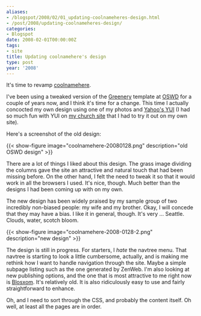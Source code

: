 ```yaml
---
aliases:
- /blogspot/2008/02/01_updating-coolnameheres-design.html
- /post/2008/updating-coolnameheres-design/
categories:
- Blogspot
date: 2008-02-01T00:00:00Z
tags:
- site
title: Updating coolnamehere's design
type: post
year: '2008'
---
```


[coolnamehere]: /categories/coolnamehere/

It's time to revamp [coolnamehere][].
<!--more-->

I've been using a tweaked version of the <a href="http://www.oswd.org/design/information/id/2448">Greenery</a>
template at <a href="http://oswd.org/">OSWD</a> for a couple of years now, and I think it's time for a change.
This time I actually concocted my own design using one of my photos and <a
href="http://developer.yahoo.com/yui/">Yahoo's YUI</a> (I had so much fun with YUI on <a
href="http://greenlakeumc.org/">my church site</a> that I had to try it out on my own site).

Here's a screenshot of the old design:

{{< show-figure image="coolnamehere-20080128.png" description="old OSWD design" >}}

There are a lot of things I liked about this design. The grass image dividing the columns gave the site an
attractive and natural touch that had been missing before. On the other hand, I felt the need to tweak it so
that it would work in all the browsers I used. It's nice, though. Much better than the designs I had been
coming up with on my own.

The new design has been widely praised by my sample group of two incredibly non-biased people: my wife and my
brother. Okay, I will concede that they may have a bias. I like it in general, though. It's very ... Seattle.
Clouds, water, scotch bloom.

{{< show-figure image="coolnamehere-2008-0128-2.png" description="new design" >}}

[Blosxom]: http://www.blosxom.com

The design is still in progress. For starters, I *hate* the navtree menu.  That navtree is starting to look a
little cumbersome, actually, and is making me rethink how I want to handle navigation through the site. Maybe
a simple subpage listing such as the one generated by ZenWeb. I'm also looking at new publishing options, and
the one that is most attractive to me right now is [Blosxom][]. It's relatively old. It is also ridiculously
easy to use and fairly straightforward to enhance.

Oh, and I need to sort through the CSS, and probably the content itself. Oh well, at least all the pages are
in order.

